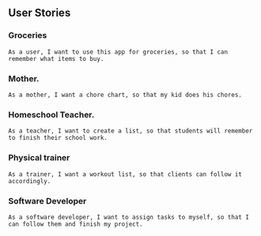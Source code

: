 
## User Stories

### Groceries

    As a user, I want to use this app for groceries, so that I can remember what items to buy.

### Mother.

    As a mother, I want a chore chart, so that my kid does his chores.

### Homeschool Teacher.

    As a teacher, I want to create a list, so that students will remember to finish their school work.

### Physical trainer

    As a trainer, I want a workout list, so that clients can follow it accordingly.

### Software Developer

    As a software developer, I want to assign tasks to myself, so that I can follow them and finish my project.

